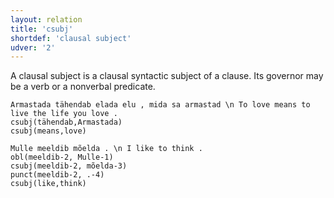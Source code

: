 ```yaml
---
layout: relation
title: 'csubj'
shortdef: 'clausal subject'
udver: '2'
---
```


A clausal subject is a clausal syntactic subject of a clause.  Its governor may be a verb or a nonverbal predicate. 

~~~ sdparse
Armastada tähendab elada elu , mida sa armastad \n To love means to live the life you love . 
csubj(tähendab,Armastada)
csubj(means,love)
~~~

~~~ sdparse
Mulle meeldib mõelda . \n I like to think .
obl(meeldib-2, Mulle-1)
csubj(meeldib-2, mõelda-3)
punct(meeldib-2, .-4)
csubj(like,think)
~~~

<!-- Interlanguage links updated Pá kvě 14 11:08:59 CEST 2021 -->
